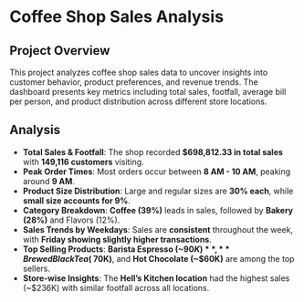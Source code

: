 
# Coffee Shop Sales Analysis

## Project Overview
This project analyzes coffee shop sales data to uncover insights into customer behavior, product preferences, and revenue trends. The dashboard presents key metrics including total sales, footfall, average bill per person, and product distribution across different store locations.

## Analysis
- **Total Sales & Footfall**: The shop recorded **$698,812.33 in total sales** with **149,116 customers** visiting.
- **Peak Order Times**: Most orders occur between **8 AM - 10 AM**, peaking around **9 AM**.
- **Product Size Distribution**: Large and regular sizes are **30% each**, while **small size accounts for 9%**.
- **Category Breakdown**: **Coffee (39%)** leads in sales, followed by **Bakery (28%)** and Flavors (12%).
- **Sales Trends by Weekdays**: Sales are **consistent** throughout the week, with **Friday showing slightly higher transactions**.
- **Top Selling Products**: **Barista Espresso (~$90K)**, **Brewed Black Tea (~$70K)**, and **Hot Chocolate (~$60K)** are among the top sellers.
- **Store-wise Insights**: The **Hell’s Kitchen location** had the highest sales (~$236K) with similar footfall across all locations.
